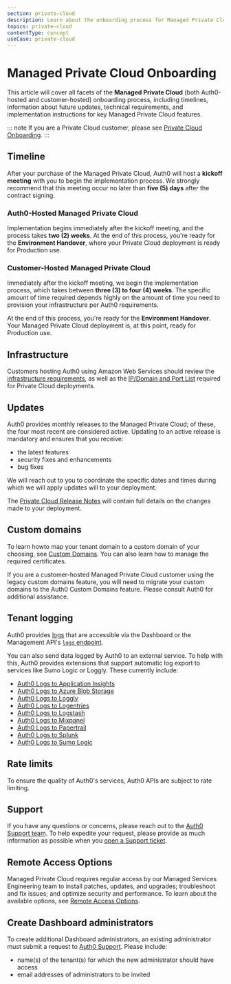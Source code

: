 ```yaml
---
section: private-cloud
description: Learn about the onboarding process for Managed Private Cloud services
topics: private-cloud
contentType: concept
useCase: private-cloud
---
```

# Managed Private Cloud Onboarding

This article will cover all facets of the **Managed Private Cloud** (both Auth0-hosted and customer-hosted) onboarding process, including timelines, information about future updates, technical requirements, and implementation instructions for key Managed Private Cloud features.

::: note
If you are a Private Cloud customer, please see [Private Cloud Onboarding](/private-cloud/onboarding/private-cloud). 
:::

## Timeline

After your purchase of the Managed Private Cloud, Auth0 will host a **kickoff meeting** with you to begin the implementation process. We strongly recommend that this meeting occur no later than **five (5) days** after the contract signing.

### Auth0-Hosted Managed Private Cloud

Implementation begins immediately after the kickoff meeting, and the process takes **two (2) weeks**. At the end of this process, you're ready for the **Environment Handover**, where your Private Cloud deployment is ready for Production use.

### Customer-Hosted Managed Private Cloud

Immediately after the kickoff meeting, we begin the implementation process, which takes between **three (3) to four (4) weeks**. The specific amount of time required depends highly on the amount of time you need to provision your infrastructure per Auth0 requirements.

At the end of this process, you're ready for the **Environment Handover**. Your Managed Private Cloud deployment is, at this point, ready for Production use.

## Infrastructure

Customers hosting Auth0 using Amazon Web Services should review the [infrastructure requirements](/private-cloud/onboarding/managed-private-cloud/infrastructure), as well as the [IP/Domain and Port List](/private-cloud/onboarding/managed-private-cloud/ip-domain-port-list) required for Private Cloud deployments.

## Updates

Auth0 provides monthly releases to the Managed Private Cloud; of these, the four most recent are considered active. Updating to an active release is mandatory and ensures that you receive:

* the latest features
* security fixes and enhancements
* bug fixes

We will reach out to you to coordinate the specific dates and times during which we will apply updates will to your deployment.

The [Private Cloud Release Notes](https://auth0.com/releases/) will contain full details on the changes made to your deployment.

## Custom domains

To learn howto map your tenant domain to a custom domain of your choosing, see [Custom Domains](/custom-domains). You can also learn how to manage the required certificates.

If you are a customer-hosted Managed Private Cloud customer using the legacy custom domains feature, you will need to migrate your custom domains to the Auth0 Custom Domains feature. Please consult Auth0 for additional assistance.

## Tenant logging

Auth0 provides [logs](/logs) that are accessible via the Dashboard or the Management API's [`logs` endpoint](/api/v2#!/Logs/get_logs).

You can also send data logged by Auth0 to an external service. To help with this, Auth0 provides extensions that support automatic log export to services like Sumo Logic or Loggly. These currently include:

* [Auth0 Logs to Application Insights](/extensions/application-insight)
* [Auth0 Logs to Azure Blob Storage](/extensions/azure-blob-storage)
* [Auth0 Logs to Loggly](/extensions/loggly)
* [Auth0 Logs to Logentries](/extensions/logentries)
* [Auth0 Logs to Logstash](/extensions/logstash)
* [Auth0 Logs to Mixpanel](/extensions/mixpanel)
* [Auth0 Logs to Papertrail](/extensions/papertrail)
* [Auth0 Logs to Splunk](/extensions/splunk)
* [Auth0 Logs to Sumo Logic](/extensions/sumologic)

## Rate limits

To ensure the quality of Auth0's services, Auth0 APIs are subject to rate limiting.

## Support

If you have any questions or concerns, please reach out to the [Auth0 Support team](${env.DOMAIN_URL_SUPPORT}). To help expedite your request, please provide as much information as possible when you [open a Support ticket](/support/tickets).

## Remote Access Options

Managed Private Cloud requires regular access by our Managed Services Engineering team to install patches, updates, and upgrades; troubleshoot and fix issues; and optimize security and performance. To learn about the available options, see [Remote Access Options](/private-cloud/onboarding/managed-private-cloud/remote-access-options).

## Create Dashboard administrators

To create additional Dashboard administrators, an existing administrator must submit a request to [Auth0 Support](${env.DOMAIN_URL_SUPPORT}). Please include:

* name(s) of the tenant(s) for which the new administrator should have access
* email addresses of administrators to be invited
